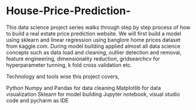 # House-Price-Prediction-
This data science project series walks through step by step process of how to build a real estate price prediction website. We will first build a model using sklearn and linear regression using banglore home prices dataset from kaggle.com. During model building applied almost all data science concepts such as data load and cleaning, outlier detection and removal, feature engineering, dimensionality reduction, gridsearchcv for hyperparameter tunning, k fold cross validation etc.

Technology and tools wise this project covers,

Python
Numpy and Pandas for data cleaning
Matplotlib for data visualization
Sklearn for model building
Jupyter notebook, visual studio code and pycharm as IDE

